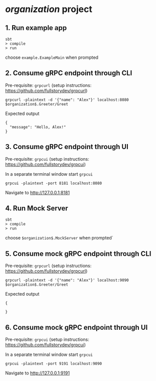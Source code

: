 # $organization$ project

## 1. Run example app
```
sbt 
> compile
> run

```
choose `example.ExampleMain` when prompted

## 2. Consume gRPC endpoint through CLI

Pre-requisite: `grpcurl` (setup instructions: https://github.com/fullstorydev/grpcurl)

```
grpcurl -plaintext -d '{"name": "Alex"}' localhost:8080 $organization$.Greeter/Greet
```

Expected output

```arma.header
{
  "message": "Hello, Alex!"
}
```

## 3. Consume gRPC endpoint through UI

Pre-requisite: `grpcui` (setup instructions: https://github.com/fullstorydev/grpcui)

In a separate terminal window start `grpcui`
```
grpcui -plaintext -port 8181 localhost:8080
```
Navigate to http://127.0.0.1:8181 


## 4. Run Mock Server
```
sbt 
> compile
> run

```
choose `$organization$.MockServer` when prompted`


## 5. Consume mock gRPC endpoint through CLI

Pre-requisite: `grpcurl` (setup instructions: https://github.com/fullstorydev/grpcurl)

```
grpcurl -plaintext -d '{"name": "Alex"}' localhost:9090 $organization$.Greeter/Greet
```

Expected output

```arma.header
{

}
```


## 6. Consume mock gRPC endpoint through UI

Pre-requisite: `grpcui` (setup instructions: https://github.com/fullstorydev/grpcui)

In a separate terminal window start `grpcui`
```
grpcui -plaintext -port 9191 localhost:9090
```
Navigate to http://127.0.0.1:9191 

